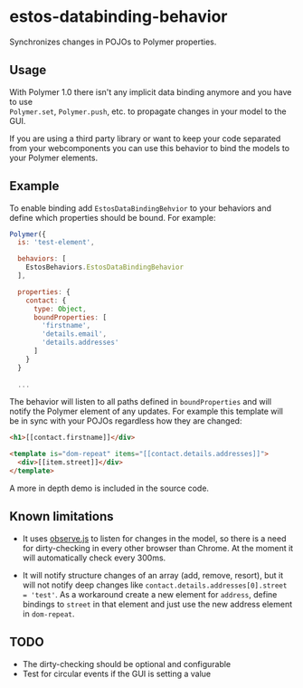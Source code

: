 # estos-databinding-behavior

Synchronizes changes in POJOs to Polymer properties. 

## Usage

With Polymer 1.0 there isn't any implicit data binding anymore and you have to use  
`Polymer.set`, `Polymer.push`, etc. to propagate changes in your model to the GUI.

If you are using a third party library or want to keep your code separated from your
webcomponents you can use this behavior to bind the models to your Polymer elements.

## Example

To enable binding add `EstosDataBindingBehvior` to your behaviors and define which 
properties should be bound. For example:

```javascript
Polymer({
  is: 'test-element',

  behaviors: [
    EstosBehaviors.EstosDataBindingBehavior
  ],

  properties: {
    contact: {
      type: Object,
      boundProperties: [
        'firstname',
        'details.email',
        'details.addresses'
      ]
    }
  }
  
  ...
```

The behavior will listen to all paths defined in ```boundProperties``` and will notify the
Polymer element of any updates. For example this template will be in sync with your POJOs regardless
how they are changed:
 
```html
<h1>[[contact.firstname]]</div>

<template is="dom-repeat" items="[[contact.details.addresses]]">
  <div>[[item.street]]</div>
</template>
```

A more in depth demo is included in the source code. 
 

## Known limitations

* It uses [observe.js](https://github.com/polymer/observe-js) to listen for changes in the model, so there is a need for dirty-checking 
in every other browser than Chrome. At the moment it will automatically check every 300ms.

* It will notify structure changes of an array (add, remove, resort), but it will not notify
deep changes like `contact.details.addresses[0].street = 'test'`. As a workaround create a 
new element for `address`, define bindings to `street` in that element and just use the new address element
in `dom-repeat`.
  
  
## TODO

* The dirty-checking should be optional and configurable
* Test for circular events if the GUI is setting a value    

